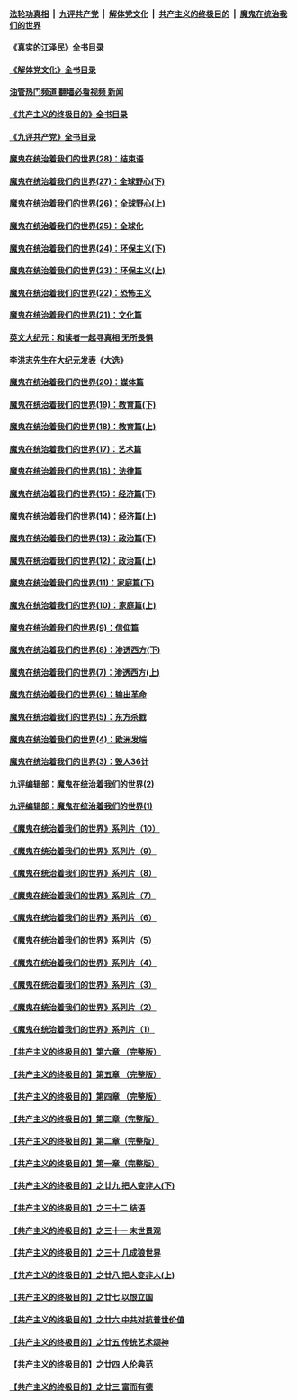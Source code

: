 ####  [法轮功真相](../../../../basic/blob/master/README.md?t=07030201) &nbsp;|&nbsp; [九评共产党](../../../../9ping.md/blob/master/README.md?t=07030201) &nbsp;|&nbsp; [解体党文化](../../../../jtdwh.md/blob/master/README.md?t=07030201)  &nbsp;|&nbsp; [共产主义的终极目的](../../../../gczydzjmd.md/blob/master/README.md?t=07030201) &nbsp;|&nbsp; [魔鬼在统治我们的世界](../../../../mgztzwmdsj.md/blob/master/README.md?t=07030201) 

#### [《真实的江泽民》全书目录](../pages/nsc422/n13721399.md?t=07030201) 

#### [《解体党文化》全书目录](../pages/nsc422/n13721157.md?t=07030201) 

#### [油管热门频道 翻墙必看视频 新闻](http://45.76.130.85:81/youtube.html?07030201)

#### [《共产主义的终极目的》全书目录](../pages/nsc422/n13721048.md?t=07030201) 

#### [《九评共产党》全书目录](../pages/nsc422/n13708085.md?t=07030201) 

#### [魔鬼在统治着我们的世界(28)：结束语](../pages/nsc422/n10936246.md?t=07030201) 

#### [魔鬼在统治着我们的世界(27)：全球野心(下)](../pages/nsc422/n10928319.md?t=07030201) 

#### [魔鬼在统治着我们的世界(26)：全球野心(上)](../pages/nsc422/n10900318.md?t=07030201) 

#### [魔鬼在统治着我们的世界(25)：全球化](../pages/nsc422/n10788205.md?t=07030201) 

#### [魔鬼在统治着我们的世界(24)：环保主义(下)](../pages/nsc422/n10695307.md?t=07030201) 

#### [魔鬼在统治着我们的世界(23)：环保主义(上)](../pages/nsc422/n10688613.md?t=07030201) 

#### [魔鬼在统治着我们的世界(22)：恐怖主义](../pages/nsc422/n10614727.md?t=07030201) 

#### [魔鬼在统治着我们的世界(21)：文化篇](../pages/nsc422/n10597706.md?t=07030201) 

#### [英文大纪元：和读者一起寻真相 无所畏惧](../pages/nsc422/n12542027.md?t=07030201) 

#### [李洪志先生在大纪元发表《大选》](../pages/nsc422/n12534746.md?t=07030201) 

#### [魔鬼在统治着我们的世界(20)：媒体篇](../pages/nsc422/n10586579.md?t=07030201) 

#### [魔鬼在统治着我们的世界(19)：教育篇(下)](../pages/nsc422/n10564808.md?t=07030201) 

#### [魔鬼在统治着我们的世界(18)：教育篇(上)](../pages/nsc422/n10526970.md?t=07030201) 

#### [魔鬼在统治着我们的世界(17)：艺术篇](../pages/nsc422/n10499093.md?t=07030201) 

#### [魔鬼在统治着我们的世界(16)：法律篇](../pages/nsc422/n10485969.md?t=07030201) 

#### [魔鬼在统治着我们的世界(15)：经济篇(下)](../pages/nsc422/n10469975.md?t=07030201) 

#### [魔鬼在统治着我们的世界(14)：经济篇(上)](../pages/nsc422/n10457370.md?t=07030201) 

#### [魔鬼在统治着我们的世界(13)：政治篇(下)](../pages/nsc422/n10448270.md?t=07030201) 

#### [魔鬼在统治着我们的世界(12)：政治篇(上)](../pages/nsc422/n10444576.md?t=07030201) 

#### [魔鬼在统治着我们的世界(11)：家庭篇(下)](../pages/nsc422/n10440961.md?t=07030201) 

#### [魔鬼在统治着我们的世界(10)：家庭篇(上)](../pages/nsc422/n10435448.md?t=07030201) 

#### [魔鬼在统治着我们的世界(9)：信仰篇](../pages/nsc422/n10432159.md?t=07030201) 

#### [魔鬼在统治着我们的世界(8)：渗透西方(下)](../pages/nsc422/n10429603.md?t=07030201) 

#### [魔鬼在统治着我们的世界(7)：渗透西方(上)](../pages/nsc422/n10426013.md?t=07030201) 

#### [魔鬼在统治着我们的世界(6)：输出革命](../pages/nsc422/n10421536.md?t=07030201) 

#### [魔鬼在统治着我们的世界(5)：东方杀戮](../pages/nsc422/n10417707.md?t=07030201) 

#### [魔鬼在统治着我们的世界(4)：欧洲发端](../pages/nsc422/n10414890.md?t=07030201) 

#### [魔鬼在统治着我们的世界(3)：毁人36计](../pages/nsc422/n10411583.md?t=07030201) 

#### [九评编辑部：魔鬼在统治着我们的世界(2)](../pages/nsc422/n10410036.md?t=07030201) 

#### [九评编辑部：魔鬼在统治着我们的世界(1)](../pages/nsc422/n10406825.md?t=07030201) 

#### [《魔鬼在统治着我们的世界》系列片（10）](../pages/nsc422/n12292670.md?t=07030201) 

#### [《魔鬼在统治着我们的世界》系列片（9）](../pages/nsc422/n12290859.md?t=07030201) 

#### [《魔鬼在统治着我们的世界》系列片（8）](../pages/nsc422/n12287445.md?t=07030201) 

#### [《魔鬼在统治着我们的世界》系列片（7）](../pages/nsc422/n12283425.md?t=07030201) 

#### [《魔鬼在统治着我们的世界》系列片（6）](../pages/nsc422/n12282314.md?t=07030201) 

#### [《魔鬼在统治着我们的世界》系列片（5）](../pages/nsc422/n12281419.md?t=07030201) 

#### [《魔鬼在统治着我们的世界》系列片（4）](../pages/nsc422/n12274024.md?t=07030201) 

#### [《魔鬼在统治着我们的世界》系列片（3）](../pages/nsc422/n12271322.md?t=07030201) 

#### [《魔鬼在统治着我们的世界》系列片（2）](../pages/nsc422/n12269049.md?t=07030201) 

#### [《魔鬼在统治着我们的世界》系列片（1）](../pages/nsc422/n12267575.md?t=07030201) 

#### [【共产主义的终极目的】第六章 （完整版）](../pages/nsc422/n11428913.md?t=07030201) 

#### [【共产主义的终极目的】第五章 （完整版）](../pages/nsc422/n11428912.md?t=07030201) 

#### [【共产主义的终极目的】第四章 （完整版）](../pages/nsc422/n11428907.md?t=07030201) 

#### [【共产主义的终极目的】第三章（完整版）](../pages/nsc422/n11428848.md?t=07030201) 

#### [【共产主义的终极目的】第二章（完整版）](../pages/nsc422/n11428831.md?t=07030201) 

#### [【共产主义的终极目的】第一章（完整版）](../pages/nsc422/n11417651.md?t=07030201) 

#### [【共产主义的终极目的】之廿九 把人变非人(下)](../pages/nsc422/n11344140.md?t=07030201) 

#### [【共产主义的终极目的】之三十二 结语](../pages/nsc422/n11360535.md?t=07030201) 

#### [【共产主义的终极目的】之三十一 末世景观](../pages/nsc422/n11351129.md?t=07030201) 

#### [【共产主义的终极目的】之三十 几成狼世界](../pages/nsc422/n11348280.md?t=07030201) 

#### [【共产主义的终极目的】之廿八 把人变非人(上)](../pages/nsc422/n11340492.md?t=07030201) 

#### [【共产主义的终极目的】之廿七 以恨立国](../pages/nsc422/n11336944.md?t=07030201) 

#### [【共产主义的终极目的】之廿六 中共对抗普世价值](../pages/nsc422/n11324785.md?t=07030201) 

#### [【共产主义的终极目的】之廿五 传统艺术颂神](../pages/nsc422/n11296396.md?t=07030201) 

#### [【共产主义的终极目的】之廿四 人伦典范](../pages/nsc422/n11296397.md?t=07030201) 

#### [【共产主义的终极目的】之廿三 富而有德](../pages/nsc422/n11283598.md?t=07030201) 

<img src='http://gfw-breaker.win/goodnews/indexes/nsc422.md' width='0px' height='0px'/>
